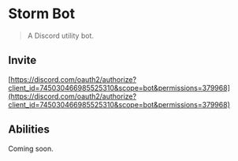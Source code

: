 # Storm Bot
> A Discord utility bot.

## Invite
[https://discord.com/oauth2/authorize?client_id=745030466985525310&scope=bot&permissions=379968](https://discord.com/oauth2/authorize?client_id=745030466985525310&scope=bot&permissions=379968)

## Abilities
Coming soon.
